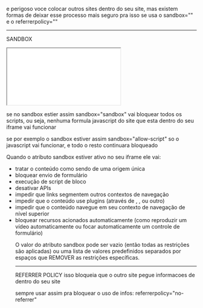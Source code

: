e perigoso voce colocar outros sites dentro do seu site, mas existem formas de deixar esse processo mais seguro
pra isso se usa o sandbox="" e o referrerpolicy=""

___________________________________________________________________________________________________________________________________________________
SANDBOX

<iframe src="paginas/pag004.html" frameborder="1" sandbox="allow-same-origin allow-forms allow-scripts" referrerpolicy="no-referrer">Seu navegador nao e compativel com isso</iframe>

se no sandbox estier assim sandbox="sandbox" vai bloquear todos os scripts, ou seja, nenhuma formula javascript do site que esta dentro do seu iframe vai funcionar

se por exemplo o sandbox estiver assim sandbox="allow-script" so o javascript vai funcionar, e todo o resto continuara bloqueado

Quando o atributo sandbox estiver ativo no seu iframe ele vai:

- tratar o conteúdo como sendo de uma origem única
- bloquear envio de formulário
- execução de script de bloco
- desativar APIs
- impedir que links segmentem outros contextos de navegação
- impedir que o conteúdo use plugins (através de <embed>, <object>, <applet> ou outro)
- impedir que o conteúdo navegue em seu contexto de navegação de nível superior
- bloquear recursos acionados automaticamente (como reproduzir um vídeo automaticamente ou focar automaticamente um controle de formulário)

O valor do atributo sandbox pode ser vazio (então todas as restrições são aplicadas) ou uma lista de valores predefinidos separados por espaços que REMOVER as restrições específicas.

___________________________________________________________________________________________________________________________________________________
REFERRER POLICY
isso bloqueia que o outro site pegue informacoes de dentro do seu site

sempre usar assim pra bloquear o uso de infos:
referrerpolicy="no-referrer"